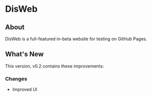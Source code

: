 # DisWeb
## About
DisWeb is a full-featured in-beta website for testing on GitHub Pages.

## What's New
This version, v0.2 contains these improvements:

### Changes
- Improved UI